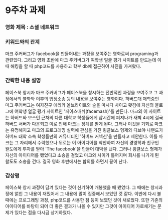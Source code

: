 # 9주차 과제
### 영화 제목 : 소셜 네트워크

### 키워드와의 관계
 마크 주커버그가 facebook을 만들어내는 과정을 보여주는 영화로써 programing과 관련있다.
 그리고 영화 초반에 마크 주커버그가 여학생 얼굴 평가 사이트를 만드는데 이 때 해킹을 할 때 php코드를 사용하고 학부 db에 접근하여 사진을 가져왔다.

### 간략한 내용 설명
페이스북 창시자 마크 주커버그가 페이스북을 창시하는 전반적인 과정을 보여주고 그 과정에서의 불화와 이후의 법정소송 등의 내용을 보여주는 영화이다.
하버드대 재학중인 마크 주커버그는 여자친구 에리카 올브라이트와 술을 마시다 차이고 홧김에 자신의 블로그에 여학생 얼굴 평가 사이트인 '페이스매쉬(facemash)'를 만든다. 마크의 이 사이트는 하버드와 보스턴 근처의 다른 대학교 학생들에게 삽시간에 퍼져나가 새벽 4시에 결국 하버드 서버가 다운되고 이로 인해 마크는 징계를 받게 된다. 그러나 이것을 기회로 마크는 유명해지고 마크의 프로그래밍 실력에 관심을 가진 윙클보스 형제와 디브야 나렌드가 하버드 대학 소속 학생들만의 커뮤니티인 '하버드 커넥션'을 만들자고 제안한다. 이를 마크는 그 자리에서 수락했으나 뒤로는 이 아이디어를 착안하여 자신의 경영학과 친구인 왈도에게 투자를 받아 'The facebook'을 만들어 대박을 낸다. 그러나 윙클보스 형제가 자신의 아이디어를 뺐었다고 소송을 걸었고 마크와 사이가 틀어지며 회사를 나가게 된 왈도도 소송을 건다. 결국 영화 후반에서는 합의를 하면서 끝이 난다.

### 감상평
페이스북 창시 과정이 담겨 있다는 것이 신기하여 개봉했을 때 봤었다. 그 때에는 창시과정에 얽힌 그 내용이 재밌어서 그 내용에 많이 집중해서 보았던 것 같다. 이번에 다시 볼 때에는 프로그래밍 과정, php코드를 사용한 점 등이 보였던 것이 새로웠다. 또한 기존의 아이디어를 바탕이 되어 더 좋은 결과가 나올 수 있지만 그것이 아이디어 가로채기는 문제가 있다는 점을 다시금 상기하였다.